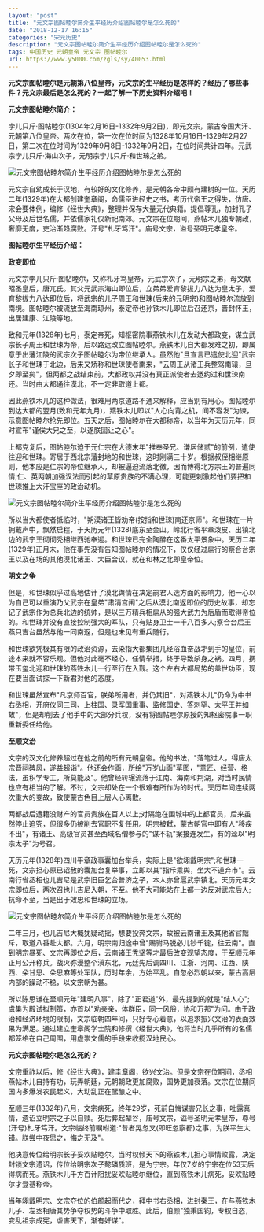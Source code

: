 ```yaml
---
layout: "post"
title: "元文宗图帖睦尔简介生平经历介绍图帖睦尔是怎么死的"
date: "2018-12-17 16:15"
categories: "宋元历史"
description: "元文宗图帖睦尔简介生平经历介绍图帖睦尔是怎么死的"
tags: 中国历史 元朝皇帝 元文宗 图帖睦尔
url: https://www.y5000.com/zgls/sy/40053.html
---
```






**元文宗图帖睦尔是元朝第八位皇帝，元文宗的生平经历是怎样的？经历了哪些事件？元文宗最后是怎么死的？一起了解一下历史资料介绍吧！**

 **元文宗图帖睦尔简介：**

孛儿只斤·图帖睦尔(1304年2月16日-1332年9月2日)，即元文宗，蒙古帝国大汗、元朝第八位皇帝。两次在位，第一次在位时间为1328年10月16日-1329年2月27日，第二次在位时间为1329年9月8日-1332年9月2日，在位时间共计四年。元武宗孛儿只斤·海山次子，元明宗孛儿只斤·和世琜之弟。

![元文宗图帖睦尔简介生平经历介绍图帖睦尔是怎么死的](https://img.y5000.com/uploads/allimg/190114/74afcc119815e5179127cd8f07b418d8.jpg)

元文宗自幼成长于汉地，有较好的文化修养，是元朝各帝中颇有建树的一位。天历二年(1329年)在大都创建奎章阁，命儒臣进经史之书，考历代帝王之得失，仿唐、宋会要体例，编修《经世大典》，整理并保存大量元代典籍。提倡尊孔，加封孔子父母及后世名儒，并依儒家礼仪新祀南郊。元文宗在位期间，燕帖木儿独专朝政，奢靡无度，吏治渐趋腐败。汗号"札牙笃汗"。庙号文宗，谥号圣明元孝皇帝。

 **图帖睦尔生平经历介绍：**

 **政变即位**

元文宗孛儿只斤·图帖睦尔，又称札牙笃皇帝，元武宗次子，元明宗之弟，母文献昭圣皇后，唐兀氏。其父元武宗海山即位后，立弟弟爱育黎拔力八达为皇太子，爱育黎拔力八达即位后，将武宗的儿子周王和世㻋(后来的元明宗)和图帖睦尔流放到南境。图帖睦尔被流放至海南琼州，泰定帝也孙铁木儿即位后召还京，晋封怀王，出居建康、江陵等地。

致和元年(1328年)七月，泰定帝死，知枢密院事燕铁木儿在发动大都政变，谋立武宗长子周王和世㻋为帝，后以路远改立图帖睦尔。燕铁木儿自大都发难之初，即属意于出藩江陵的武宗次子图帖睦尔为帝位继承人。虽然他"且宣言已遣使北迎"武宗长子和世㻋于北边，后来又矫称和世㻋使者南来，"云周王从诸王兵整驾南辕，旦夕即至矣"，但两都之战结束前，大都政权并没有真正派使者去邀约过和世㻋南还。当时由大都通往漠北，不一定非取道上都。

因此燕铁木儿的这种做法，很难用两京道路不通来解释，应当别有用心。图帖睦尔到达大都的翌月(致和元年九月)，燕铁木儿即以"人心向背之机，间不容发"为谏，示意图帖睦尔抢先即位。五天之后，图帖睦尔在大都称帝，以当年为天历元年，同时宣布"谨俟大兄之至，以遂朕固让之心"。

上都克复后，图帖睦尔迫于元仁宗在大德末年"推奉圣兄、谦居储贰"的前例，遣使往迎和世㻋。寄居于西北宗藩封地的和世㻋，这时刚满三十岁。根据叔侄相继原则，他本应是仁宗的帝位继承人，却被逼迫流落北徼，因而博得北方宗王的普遍同情;仁、英两朝加强汉法而引起的草原贵族的不满心理，可能更刺激起他们要把和世㻋推上大汗宝座的政治动机。

![元文宗图帖睦尔简介生平经历介绍图帖睦尔是怎么死的](https://img.y5000.com/uploads/allimg/190114/5090157277c543de5b6599a43bc7809c.jpg)

所以当大都使者抵临时，"朔漠诸王皆劝帝(按指和世㻋)南还京师"。和世㻋在一片拥戴声中，飘然启程，于天历元年(1328)底东至金山。岭北行省平章泼皮、出镇北边的武宁王彻彻秃相继西驰奉迎。和世㻋已完全陶醉在这番太平景象中。天历二年(1329年)正月末，他在事先没有告知图帖睦尔的情况下，仅仅经过扈行的察合台宗王以及在场的其他漠北诸王、大臣合议，就在和林之北即皇帝位。

 **明文之争**

但是，和世㻋似乎过高地估计了漠北舆情在决定嗣君人选方面的影响力。他一心以为自己可以重演乃父武宗在皇弟"肃清宫闱"之后从漠北南返即位的历史故事，却忘记了武宗作为总兵北边的统帅，是以三万精兵相扈从的强大武力为后盾而取得帝位的。和世㻋并没有直接控制强大的军队，只有贴身卫士一千八百多人;察合台后王燕只吉台虽然与他一同南返，但是也未见有重兵随行。

和世㻋欲凭极其有限的政治资源，去染指大都集团几经浴血奋战才到手的皇位，前途本来就不容乐观。但他对此毫不经心，任情举措，终于导致杀身之祸。四月，携带玉玺北迎和世㻋的燕铁木儿一行至行在入觐。这个左右大都局势的盖世功臣，现在要当面试探一下新君对他的态度。

和世㻋虽然宣布"凡京师百官，朕弟所用者，并仍其旧"，对燕铁木儿"仍命为中书右丞相，开府仪同三司、上柱国、录军国重事、监修国史、答剌罕、太平王并如故"，但是却削去了他手中的大部分兵权，没有将图帖睦尔原授的知枢密院事一职重新委任给他。

 **至顺文治**

文宗的汉文化修养超过在他之前的所有元朝皇帝。他的书法，"落笔过人，得唐太宗晋祠碑风，遂益超诣"。他还会作画，所绘"万岁山画"草图，"意匠、经营、格法，虽积学专工，所莫能及"。他曾经转辗流落于江南、海南和荆湖，对当时民情也应有相当的了解。不过，文宗却处在一个很难有所作为的时代。天历年间连续两次重大的变故，致使蒙古色目上层人心离散。

两都战后遭籍没财产的官员贵族在百人以上;对隔绝在围城中的上都官员，后来虽然停止追究，但很多仍被削去官职不复任用。明宗被弑，蒙古朝官中即有人"移疾不出"，有诸王、高级官员甚至西域名僧参与的"谋不轨"案接连发生，有的迳以"明宗太子"为号召。

天历元年(1328年)四川平章政事囊加台举兵，实际上是"欲翊戴明宗";和世㻋一死，文宗担心原已诏赦的囊加台复举事，立即以其"指斥乘舆，坐大不道弃市"。云南行省丞相也儿吉尼是武宗旧臣乞台普济之子，本人亦曾扈武宗镇北。天历元年文宗即位后，两次召也儿吉尼入朝，不至。他不大可能站在上都一边反对武宗后人;抗命不至，当是出于效忠和世㻋的立场。

![元文宗图帖睦尔简介生平经历介绍图帖睦尔是怎么死的](https://img.y5000.com/uploads/allimg/190114/f9f52b84e805a65a28ad9d43aeacd2fc.jpg)

二年三月，也儿吉尼大概犹疑动摇，想要投奔文宗，故被云南诸王及其他省官黜斥，取道八番赴大都。六月，明宗南归途中曾"赐驸马脱必儿钞千锭，往云南"。直到明宗暴死、文宗再即位之后，云南诸王秃坚等才最后改变观望态度，于至顺元年正月公开称兵。战火弥漫整个滇东北，元廷先后调四川、江浙、河南、江西、陕西、朵甘思、朵思麻等处军队，历时年余，方始平乱。自忽必烈朝以来，蒙古高层内部的躁动不稳，以文宗朝为甚。

所以陈思谦在至顺元年"建明八事"，除了"正君道"外，最先提到的就是"结人心";虞集为殿试拟制策，亦首以"劝亲亲，体群臣，同一风俗，协和万邦"为问。由于政治和经济环境的限制，文宗临朝四年间，只好专心着意，以追求振兴文治的表面效果为满足。通过建立奎章阁学士院和修撰《经世大典》，他将当时几乎所有的名儒都笼络在自己周围，用虚崇文儒的手段来收揽汉地民心。

 **元文宗图帖睦尔是怎么死的？**

文宗重祚以后，修《经世大典》，建圭章阁，欲兴文治。但是文宗在位期间，丞相燕帖木儿自持有功，玩弄朝廷，元朝朝政更加腐败，国势更加衰落。文宗在位期间国内多爆发农民起义，大动乱正在酝酿之中。  

至顺三年(1332年)八月，文宗病死，终年29岁，死前自悔谋害兄长之事，吐露真情，遗诏立明宗之子以自赎。死后葬起辇谷，庙号文宗，谥号圣明元孝皇帝，尊号(汗号)札牙笃汗。文宗临终前嘱咐道:"昔者晃忽叉(即旺忽察都)之事，为朕平生大错。朕尝中夜思之，悔之无及"。

他决意传位给明宗长子妥欢贴睦尔。当时权倾天下的燕铁木儿担心事情败露，决定封锁文宗遗诏，传位给明宗次子懿磷质班，是为宁宗。年仅7岁的宁宗在位53天后得病而死。燕铁木儿千方百计阻扰妥欢贴睦尔继位，直到燕铁木儿病死，妥欢贴睦尔才登基称帝。

当年翊戴明宗、文宗夺位的伯颜起而代之，拜中书右丞相，进封秦王，在与燕铁木儿子、左丞相唐其势争夺权势的斗争中取胜。此后，伯颜"独秉国钧，专权自恣，变乱祖宗成宪，虐害天下，渐有奸谋"。
